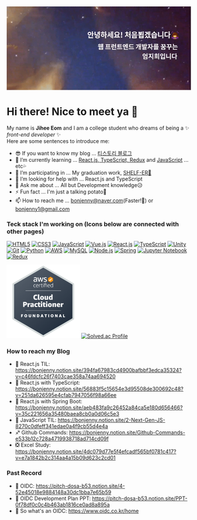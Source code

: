 ![Intro](intro.gif)

# Hi there! Nice to meet ya 👋

My name is **Jihee Eom** and I am a college student who dreams of being a ✨ _front-end developer_ ✨ \
Here are some sentences to introduce me:

- 😎 If you want to know my blog  ... [티스토리 블로그](https://bonjenny.tistory.com/)
- 🌱 I’m currently learning       ... [React.js, TypeScript, Redux](https://bonjenny.notion.site/56883f5c15654e3d95508de300692c48?v=251da626595e4cfab7947056f98a66ee) and [JavaScript](https://bonjenny.notion.site/2-8270c0dfeff341edae0a4f9cb55d4e4a) ... etc💦
- 👯 I’m participating in         ... My graduation work, [SHELF-ER📕](https://bonjenny.notion.site/SHELF-ER-efe7fa28a57244c2a5e02852110ba9e4)
- 🤔 I’m looking for help with    ... React.js and TypeScript
- 💬 Ask me about                 ... All but Development knowledge😥
- ⚡ Fun fact                     ... I'm just a talking potato🥔
- 📫 How to reach me              ... bonjenny@naver.com(Faster!💨) or bonjenny1@gmail.com

### Teck stack I'm working on (Icons below are connected with other pages)
[![HTML5](https://img.shields.io/badge/-HTML5-b30000?style=for-the-badge&logo=html5&logoColor=ffffff)](https://bonjenny.github.io/2020-1JS/hw04/hw04.html)
[![CSS3](https://img.shields.io/badge/-CSS3-007acc?style=for-the-badge&logo=css3)](https://bonjenny.github.io/2021-1movieIntroduce)
[![JavaScript](https://img.shields.io/badge/-JavaScript-%23f7df1c?style=for-the-badge&logo=javascript&logoColor=000000&labelColor=%23f7df1c&color=%23ffce5a)](https://bonjenny.notion.site/2-8270c0dfeff341edae0a4f9cb55d4e4a)
[![Vue.js](https://img.shields.io/badge/-Vue.js-3fba79?style=for-the-badge&logo=vue.js&logoColor=ffffff)](https://bonjenny.github.io/2021-1Vue.js)
[![React.js](https://img.shields.io/badge/-React.js-59d8ff?style=for-the-badge&logo=react&logoColor=000000)](https://github.com/bonjenny/2022-1React.js)
[![TypeScript](https://img.shields.io/badge/-Typescript-3d7ed4?style=for-the-badge&logo=typescript&logoColor=ffffff)](https://github.com/bonjenny/2022-2TypeScript)
[![Unity](https://img.shields.io/badge/-unity-222222?style=for-the-badge&logo=unity&logoColor=ffffff)](https://youtu.be/M3t9VY1HOIk) \
[![Git](https://img.shields.io/badge/-Git-f05032?style=for-the-badge&logo=git&logoColor=ffffff)](https://bonjenny.notion.site/Github-Commands-e533b12c728a4719938718ad714cd09f)
[![Python](https://img.shields.io/badge/-Python-21649c?style=for-the-badge&logo=python&logoColor=ffdb12)](https://youtu.be/t6sMJ7zGdKE)
[![AWS](https://img.shields.io/badge/-AWS-232F3E?style=for-the-badge&logo=AmazonAWS&logoColor=ffffff)](https://www.credly.com/badges/fec7373b-626b-4300-8906-9daabce0efd3/public_url)
[![MySQL](https://img.shields.io/badge/-mysql-487aa1?style=for-the-badge&logo=mysql&logoColor=ffffff)](https://bonjenny.notion.site/MySQL-HW3-23b7a45678b9454e974092fed515cde6)
[![Node.js](https://img.shields.io/badge/-Node.js-43853d?style=for-the-badge&logo=Node.js&logoColor=ffffff)](https://bonjenny.notion.site/7-Node-js-Express-e5ec3716cc28405f98f7ffebc3cf5b64)
[![Spring](https://img.shields.io/badge/-SPRING-81c938?style=for-the-badge&logo=spring&logoColor=white)](https://github.com/bonjenny/2021-2JSP)
[![Jupyter Notebook](https://img.shields.io/badge/-jupyter-eeeeee?style=for-the-badge&logo=jupyter&logoColor=e37100)](https://youtu.be/dCKu4ieMM5g)
[![Redux](https://img.shields.io/badge/-Redux-7f38c7?style=for-the-badge&logo=redux&logoColor=ffffff)](https://bonjenny.notion.site/56883f5c15654e3d95508de300692c48?v=251da626595e4cfab7947056f98a66ee)
<!--![Trophy](https://github-profile-trophy.vercel.app/?username=bonjenny&theme=material-flat&column=8)-->

<!-- ![Jihee's GitHub stats](https://github-readme-stats.vercel.app/api?username=bonjenny&theme=material-palenight&show_icons=true) -->
[<img src="./badge.png" alt="AWS Practitioner Certification Badge" width="200" height="200">](https://www.credly.com/badges/fec7373b-626b-4300-8906-9daabce0efd3/public_url)
[![Solved.ac Profile](http://mazassumnida.wtf/api/generate_badge?boj=bonjenny)](https://solved.ac/bonjenny)
<!-- ![Jihee's Most Used Languages](https://github-readme-stats.vercel.app/api/top-langs/?username=bonjenny&theme=material-palenight&layout=compact) -->

### How to reach my Blog

- 💙 React.js TIL: https://bonjenny.notion.site/394fa67983cd4900bafbbf3edca35324?v=c46fdcfc26f7403cae358a74aa694520
- 💎 React.js with TypeScript: https://bonjenny.notion.site/56883f5c15654e3d95508de300692c48?v=251da626595e4cfab7947056f98a66ee
- 💚 React.js with Spring Boot: https://bonjenny.notion.site/aeb483fa9c26452a84ca5e180d656466?v=35c221656a35480baea8cb0a0d06c5e3
- 💜 JavaScript TIL: https://bonjenny.notion.site/2-Next-Gen-JS-8270c0dfeff341edae0a4f9cb55d4e4a
- ♐ Github Commands: https://bonjenny.notion.site/Github-Commands-e533b12c728a4719938718ad714cd09f
- ❎ Excel Study: https://bonjenny.notion.site/4dc079d77e5f4efcadf565bf0781c417?v=e7a1842b2c314aa4a15b09d623c2cd01

### Past Record

- 🎈 OIDC: https://pitch-dosa-b53.notion.site/4-52e45018e9884148a30dc1bba7e65b59
- 🎈 OIDC Development Plan PPT: https://pitch-dosa-b53.notion.site/PPT-0f78df0c0c4b463ab1816ce0ad8a895a
- 🧨 So what's an OIDC: https://www.oidc.co.kr/home

<!-- 
### Readme Card
[![Readme Card](https://github-readme-stats.vercel.app/api/pin/?username=bonjenny&repo=2021-1Arduino)](https://github.com/bonjenny/2021-1Arduino)
[![Readme Card](https://github-readme-stats.vercel.app/api/pin/?username=bonjenny&repo=2021-2Android)](https://github.com/bonjenny/2021-2Android)
-->
